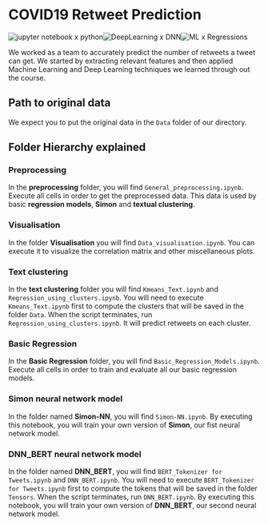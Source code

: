 # COVID19 Retweet Prediction

![jupyter notebook x python](https://img.shields.io/badge/jupyter%20notebook-python-orange)![DeepLearning x DNN](https://img.shields.io/badge/DeepLearning-DNN-blue)![ML x Regressions](https://img.shields.io/badge/MachineLearning-Regressions-ff69b4)

We worked as a team to accurately predict the number of retweets a tweet can get. We started by extracting relevant features and then applied Machine Learning and Deep Learning techniques we learned through out the course.

## Path to original data

We expect you to put the original data in the `Data` folder of our directory.

## Folder Hierarchy explained

### Preprocessing

In the **preprocessing** folder, you will find `General_preprocessing.ipynb`. Execute all cells in order to get the preprocessed data. This data is used by basic **regression models**, **Simon** and **textual clustering**.

### Visualisation

In the folder **Visualisation** you will find `Data_visualisation.ipynb`. You can execute it to visualize the correlation matrix and other miscellaneous plots. 

### Text clustering

In the **text clustering** folder you will find `Kmeans_Text.ipynb`  and `Regression_using_clusters.ipynb`. You will need to execute `Kmeans_Text.ipynb` first to compute the clusters that will be saved in the folder `Data`. When the script terminates, run `Regression_using_clusters.ipynb`. It will predict retweets on each cluster.

### Basic Regression

In the **Basic Regression** folder, you will find `Basic_Regression_Models.ipynb`. Execute all cells in order to train and evaluate all our basic regression models.

### Simon neural network model

In the folder named **Simon-NN**, you will find `Simon-NN.ipynb`. By executing this notebook, you will train your own version of **Simon**, our fist neural network model.

### DNN_BERT neural network model

In the folder named **DNN_BERT**, you will find `BERT_Tokenizer for Tweets.ipynb`  and `DNN_BERT.ipynb`. You will need to execute `BERT_Tokenizer for Tweets.ipynb` first to compute the tokens that will be saved in the folder `Tensors`. When the script terminates, run `DNN_BERT.ipynb`. By executing this notebook, you will train your own version of **DNN_BERT**, our second neural network model.
